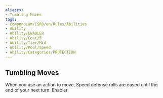 ```yaml
---
aliases:
- Tumbling Moves
tags:
- Compendium/CSRD/en/Rules/Abilities
- Ability
- Ability/ENABLER
- Ability/Cost/5
- Ability/Tier/Mid
- Ability/Pool/Speed
- Ability/Categories/PROTECTION
---
```


  
## Tumbling Moves  
When you use an action to move, Speed defense rolls are eased until the end of your next turn. Enabler. 